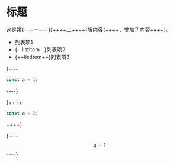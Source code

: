 # 标题

这是第{----一----}{++++二++++}版内容{++++，增加了内容++++}。

* 列表项1
* {--listItem--}列表项2
* {++listItem++}列表项3

{----
```ts
const a = 1;
```
----}

{++++
```js
const a = 2;
```
++++}

{----
$$a=1$$
----}

